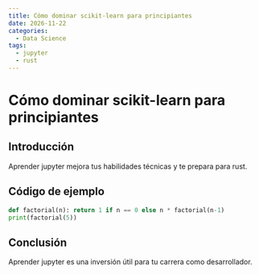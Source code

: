 ```yaml
---
title: Cómo dominar scikit-learn para principiantes
date: 2026-11-22
categories:
  - Data Science
tags:
  - jupyter
  - rust
---
```


# Cómo dominar scikit-learn para principiantes

## Introducción

Aprender jupyter mejora tus habilidades técnicas y te prepara para rust.

## Código de ejemplo

```python
def factorial(n): return 1 if n == 0 else n * factorial(n-1)
print(factorial(5))
```

## Conclusión

Aprender jupyter es una inversión útil para tu carrera como desarrollador.